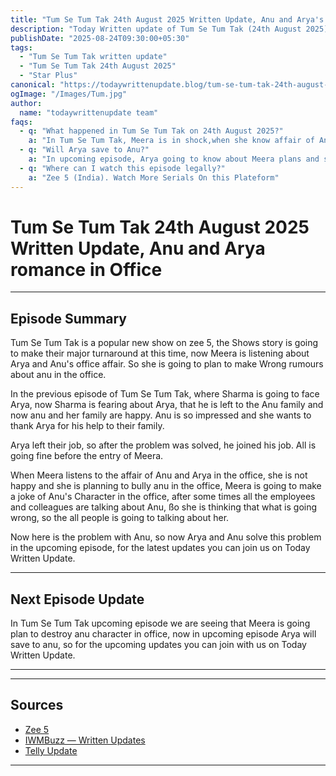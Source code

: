 ```yaml
---
title: "Tum Se Tum Tak 24th August 2025 Written Update, Anu and Arya's office romance"
description: "Today Written update of Tum Se Tum Tak (24th August 2025): Meera is knowing about Anu and Arya office romance, she is planning to bully Anu "
publishDate: "2025-08-24T09:30:00+05:30"
tags:
  - "Tum Se Tum Tak written update"
  - "Tum Se Tum Tak 24th August 2025"
  - "Star Plus"
canonical: "https://todaywrittenupdate.blog/tum-se-tum-tak-24th-august-2025"
ogImage: "/Images/Tum.jpg"
author:
  name: "todaywrittenupdate team"
faqs:
  - q: "What happened in Tum Se Tum Tak on 24th August 2025?"
    a: "In Tum Se Tum Tak, Meera is in shock,when she know affair of Anu and Arya"
  - q: "Will Arya save to Anu?"
    a: "In upcoming episode, Arya going to know about Meera plans and save to anu."
  - q: "Where can I watch this episode legally?"
    a: "Zee 5 (India). Watch More Serials On this Plateform"
---
```


# Tum Se Tum Tak 24th August 2025 Written Update, Anu and Arya romance in Office
---

## Episode Summary

Tum Se Tum Tak is a popular new show on zee 5, the Shows story is going to make their major turnaround at this time, now Meera is listening about Arya and Anu's office affair. So she is going to plan to make Wrong rumours about anu in the office.

In the previous episode of Tum Se Tum Tak, where Sharma is going to face Arya, now Sharma is fearing about Arya, that he is left to the Anu family and now anu and her family are happy. Anu is so impressed and she wants to thank Arya for his help to their family. 

Arya left their job, so after the problem was solved, he joined his job. All is going fine before the entry of Meera.

When Meera listens to the affair of Anu and Arya in the office, she is not happy and she is planning to bully anu in the office, Meera is going to make a joke of Anu's Character in the office, after some times all the employees and colleagues are talking about Anu, ßo she is thinking that what is going wrong, so the all people is going to talking about her.

Now here is the problem with Anu, so now Arya and Anu solve this problem in the upcoming episode, for the latest updates you can join us on Today Written Update.

<!--

## Key Highlights

- Khyati battles guilt and is pushed towards truth.  
- Raghav is determined to reopen his case.  
- Aryan's revenge twist turns out to be a dream.  
- Prem's actions create new tensions.

-->
---

## Next Episode Update

In Tum Se Tum Tak upcoming episode we are seeing that Meera is going plan to destroy anu character in office, now in upcoming episode Arya will save to anu, so for the upcoming updates you can join with us on Today Written Update.

---

<!-- FAQ will be rendered from frontmatter; keep this area intentionally short -->

---

## Sources

- [Zee 5](https://www.zee5.com/)  
- [IWMBuzz — Written Updates](https://www.iwmbuzz.com/)
- [Telly Update](https://www.tellyupdate.com)

---
